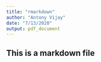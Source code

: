 ```yaml
---
title: "rmarkdown"
author: "Antony Vijay"
date: "7/13/2020"
output: pdf_document
---
```


## This is a markdown file
